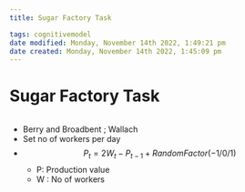 ```yaml
---
title: Sugar Factory Task

tags: cognitivemodel 
date modified: Monday, November 14th 2022, 1:49:21 pm
date created: Monday, November 14th 2022, 1:45:09 pm
---
```


# Sugar Factory Task
```toc
```
- Berry and Broadbent ; Wallach
- Set no of workers per day
- $$P_{t}=2W_{t}-P_{t-1}+ RandomFactor(-1/0/1)$$
	- P: Production value
	- W : No of workers
